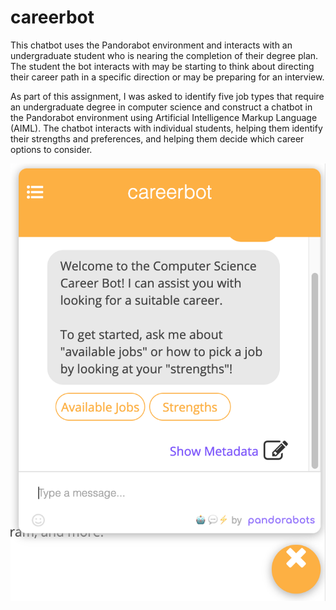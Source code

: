 # careerbot

This chatbot uses the Pandorabot environment and interacts with an undergraduate student who is nearing the completion of their degree plan. The student the bot interacts with may be starting to think about directing their career path in a specific direction or may be preparing for an interview. 

As part of this assignment, I was asked to identify five job types that require an undergraduate degree in computer science and construct a chatbot in the Pandorabot environment using Artificial Intelligence Markup Language (AIML). The chatbot interacts with individual students, helping them identify their strengths and preferences, and helping them decide which career options to consider.

![screenshot image of chatbot conversation](https://raw.githubusercontent.com/jon-0/careerbot/master/files/Screen%20Shot.png)
